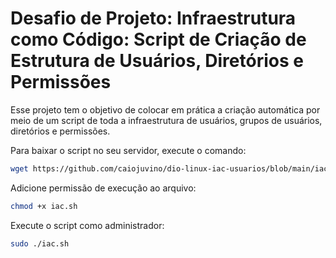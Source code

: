 # Desafio de Projeto: Infraestrutura como Código: Script de Criação de Estrutura de Usuários, Diretórios e Permissões
Esse projeto tem o objetivo de colocar em prática a criação automática por meio de um script de toda a infraestrutura de usuários, grupos de usuários, diretórios e permissões.

Para baixar o script no seu servidor, execute o comando:

```bash
wget https://github.com/caiojuvino/dio-linux-iac-usuarios/blob/main/iac.sh
```

Adicione permissão de execução ao arquivo:

```bash
chmod +x iac.sh
```

Execute o script como administrador:

```bash
sudo ./iac.sh
```
